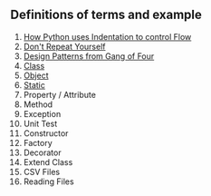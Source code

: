 
##  Definitions of terms and example


1.	[How Python uses Indentation to control Flow](/definition/indent.md)
2.	[Don't Repeat Yourself](/definition/dry.md)
3.	[Design Patterns from Gang of Four](/definition/design.md)
4.	[Class](/definition/class.md)
5.	[Object](/definition/object.md)
6.	[Static](/definition/static.md)
7.	Property / Attribute
8.	Method
9.	Exception
10.	Unit Test
11.	Constructor
12.	Factory
13.	Decorator
14.	Extend Class
15.	CSV Files
16.	Reading Files

